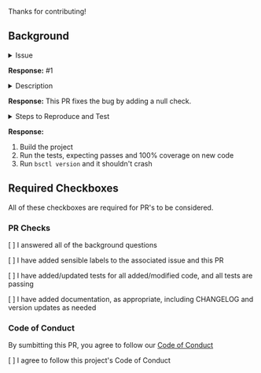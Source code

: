 Thanks for contributing!

## Background

<details><summary>Issue</summary>What issue are you resolving with this PR? Please provide the number or link. _NOTE:_ If you don't have an issue for this work, please create one before creating this PR.</details>

__Response:__ #1

<details><summary>Description</summary>Please describe how this PR is addressing the issue and/or why it is being addressed this way.</details>

__Response:__ This PR fixes the bug by adding a null check.

<details><summary>Steps to Reproduce and Test</summary>Please give us a step-by-step guide to reproduce the bug. A link to the steps in the issue is enough.</details>

__Response:__
1. Build the project
2. Run the tests, expecting passes and 100% coverage on new code
3. Run `bsctl version` and it shouldn't crash

## Required Checkboxes

All of these checkboxes are required for PR's to be considered.

### PR Checks

[ ] I answered all of the background questions

[ ] I have added sensible labels to the associated issue and this PR

[ ] I have added/updated tests for all added/modified code, and all tests are passing

[ ] I have added documentation, as appropriate, including CHANGELOG and version updates as needed

### Code of Conduct

By sumbitting this PR, you agree to follow our [Code of Conduct](https://github.com/mrlunchbox777/basic-setup/tree/main/.github/CODE_OF_CONDUCT.md)

[ ] I agree to follow this project's Code of Conduct
